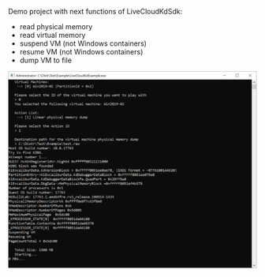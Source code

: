 Demo project with next functions of LiveCloudKdSdk:

- read physical memory
- read virtual memory
- suspend VM (not Windows containers)
- resume VM (not Windows containers)
- dump VM to file

![](./images/Demo.png)